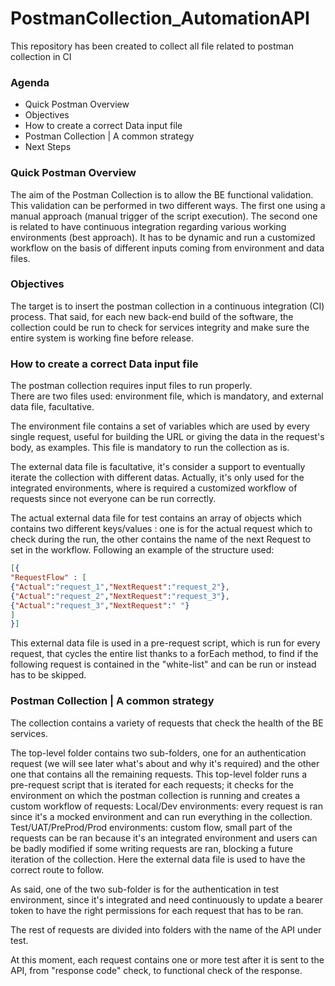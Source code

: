 # PostmanCollection_AutomationAPI
This repository has been created to collect all file related to postman collection in CI

### Agenda 

- Quick Postman Overview
- Objectives 
- How to create a correct Data input file 
- Postman Collection | A common strategy 
- Next Steps 
 
### Quick Postman Overview 

The aim of the Postman Collection is to allow the BE functional validation. This validation can be performed in two different ways. The first one using a manual approach (manual trigger of the script execution). The second one is related to have continuous integration regarding various working environments (best approach). It has to be dynamic and run a customized workflow on the basis of different inputs coming from environment and data files. 
 
### Objectives 

The target is to insert the postman collection in a continuous integration (CI) process. That said, for each new back-end build of the software, the collection could be run to check for services integrity and make sure the entire system is working fine before release. 
 
### How to create a correct Data input file 

The postman collection requires input files to run properly.  
There are two files used: environment file, which is mandatory, and external data file, facultative. 
 
The environment file contains a set of variables which are used by every single request, useful for building the URL or giving the data in the request's body, as examples. This file is mandatory to run the collection as is. 
 
The external data file is facultative, it's consider a support to eventually iterate the collection with different datas. 
Actually, it's only used for the integrated environments, where is required a customized workflow of requests since not everyone can be run correctly.  
 
The actual external data file for test contains an array of objects which contains two different keys/values : one is for the actual request which to check during the run, the other contains the name of the next Request to set in the workflow. 
Following an example of the structure used: 
 

```json
[{ 
"RequestFlow" : [ 
{"Actual":"request_1","NextRequest":"request_2"}, 
{"Actual":"request_2","NextRequest":"request_3"}, 
{"Actual":"request_3","NextRequest":" "} 
] 
}] 
``` 

This external data file is used in a pre-request script, which is run for every request, that cycles the entire list thanks to a forEach method, to find if the following request is contained in the "white-list" and can be run or instead has to be skipped. 
 
### Postman Collection | A common strategy 

The collection contains a variety of requests that check the health of the BE services.  
 
The top-level folder contains two sub-folders, one for an authentication request (we will see later what's about and why it's required) and the other one that contains all the remaining requests. 
This top-level folder runs a pre-request script that is iterated for each requests; it checks for the environment on which the postman collection is running and creates a custom workflow of requests: 
Local/Dev environments: every request is ran since it's a mocked environment and can run everything in the collection. 
Test/UAT/PreProd/Prod environments: custom flow, small part of the requests can be ran because it's an integrated environment and users can be badly modified if some writing requests are ran, blocking a future iteration of the collection. Here the external data file is used to have the correct route to follow.  
 
As said, one of the two sub-folder is for the authentication in test environment, since it's integrated and need continuously to update a bearer token to have the right permissions for each request that has to be ran. 
 
The rest of requests are divided into folders with the name of the API under test. 
 
At this moment, each request contains one or more test after it is sent to the API, from "response code" check, to functional check of the response. 
 
